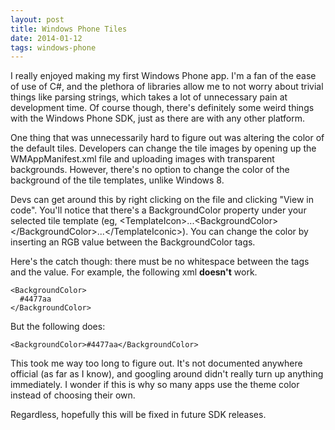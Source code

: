 ```yaml
---
layout: post
title: Windows Phone Tiles
date: 2014-01-12
tags: windows-phone
---
```


I really enjoyed making my first Windows Phone app. I'm a fan of the ease of use of C#, and the plethora of libraries allow me to not worry about trivial things like parsing strings, which takes a lot of unnecessary pain at development time. Of course though, there's definitely some weird things with the Windows Phone SDK, just as there are with any other platform.

<!--more-->

One thing that was unnecessarily hard to figure out was altering the color of the default tiles. Developers can change the tile images by opening up the WMAppManifest.xml file and uploading images with transparent backgrounds. However, there's no option to change the color of the background of the tile templates, unlike Windows 8.

Devs can get around this by right clicking on the file and clicking "View in code". You'll notice that there's a BackgroundColor property under your selected tile template (eg, &#060;TemplateIcon&#062;...&#060;BackgroundColor&#062;&#060;/BackgroundColor&#062;...&#060;/TemplateIconic&#062;). You can change the color by inserting an RGB value between the BackgroundColor tags.

Here's the catch though: there must be no whitespace between the tags and the value. For example, the following xml <b>doesn't</b> work.

<code>&#060;BackgroundColor&#062;
<span style="margin-left: 15px">#4477aa</span>
&#060;/BackgroundColor&#062;</code>

But the following does:

<code>&#060;BackgroundColor&#062;#4477aa&#060;/BackgroundColor&#062;</code>

This took me way too long to figure out. It's not documented anywhere official (as far as I know), and googling around didn't really turn up anything immediately. I wonder if this is why so many apps use the theme color instead of choosing their own.

Regardless, hopefully this will be fixed in future SDK releases.